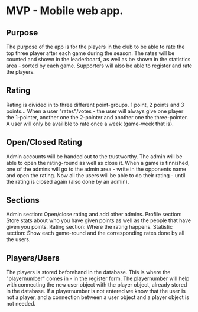 # MVP - Mobile web app.

## Purpose
The purpose of the app is for the players in the club to be able to rate the top three player after each game during the season.
The rates will be counted and shown in the leaderboard, as well as be shown in the statistics area - sorted by each game.
Supporters will also be able to register and rate the players.

## Rating
Rating is divided in to three different point-groups.
1 point, 2 points and 3 points...
When a user "rates"/votes - the user will always give one player the 1-pointer, another one the 2-pointer and another one the three-pointer.
A user will only be availible to rate once a week (game-week that is).

## Open/Closed Rating
Admin accounts will be handed out to the trustworthy. The admin will be able to open the rating-round as well as close it.
When a game is finnished, one of the admins will go to the admin area - write in the opponents name and open the rating.
Now all the users will be able to do their rating - until the rating is closed again (also done by an admin).

## Sections
Admin section: Open/close rating and add other admins.
Profile section: Store stats about who you have given points as well as the people that have given you points.
Rating section: Where the rating happens.
Statistic section: Show each game-round and the corresponding rates done by all the users.

## Players/Users
The players is stored beforehand in the database.
This is where the "playernumber" comes in - in the register form. The playernumber will help with connecting
the new user object with the player object, already stored in the database.
If a playernumber is not entered we know that the user is not a player, and a connection between a user object
and a player object is not needed.